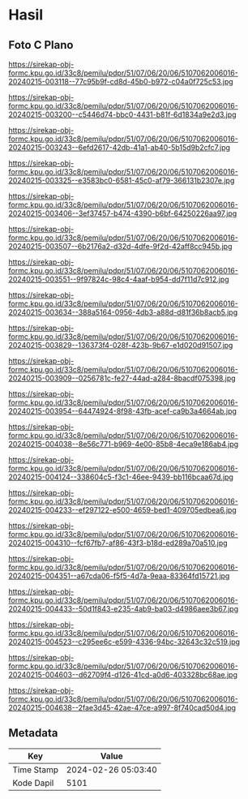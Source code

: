 # Hasil

## Foto C Plano

https://sirekap-obj-formc.kpu.go.id/33c8/pemilu/pdpr/51/07/06/20/06/5107062006016-20240215-003118--77c95b9f-cd8d-45b0-b972-c04a0f725c53.jpg

https://sirekap-obj-formc.kpu.go.id/33c8/pemilu/pdpr/51/07/06/20/06/5107062006016-20240215-003200--c5446d74-bbc0-4431-b81f-6d1834a9e2d3.jpg

https://sirekap-obj-formc.kpu.go.id/33c8/pemilu/pdpr/51/07/06/20/06/5107062006016-20240215-003243--6efd2617-42db-41a1-ab40-5b15d9b2cfc7.jpg

https://sirekap-obj-formc.kpu.go.id/33c8/pemilu/pdpr/51/07/06/20/06/5107062006016-20240215-003325--e3583bc0-6581-45c0-af79-366131b2307e.jpg

https://sirekap-obj-formc.kpu.go.id/33c8/pemilu/pdpr/51/07/06/20/06/5107062006016-20240215-003406--3ef37457-b474-4390-b6bf-64250226aa97.jpg

https://sirekap-obj-formc.kpu.go.id/33c8/pemilu/pdpr/51/07/06/20/06/5107062006016-20240215-003507--6b2176a2-d32d-4dfe-9f2d-42aff8cc945b.jpg

https://sirekap-obj-formc.kpu.go.id/33c8/pemilu/pdpr/51/07/06/20/06/5107062006016-20240215-003551--9f97824c-98c4-4aaf-b954-dd7f11d7c912.jpg

https://sirekap-obj-formc.kpu.go.id/33c8/pemilu/pdpr/51/07/06/20/06/5107062006016-20240215-003634--388a5164-0956-4db3-a88d-d81f36b8acb5.jpg

https://sirekap-obj-formc.kpu.go.id/33c8/pemilu/pdpr/51/07/06/20/06/5107062006016-20240215-003829--136373f4-028f-423b-9b67-e1d020d91507.jpg

https://sirekap-obj-formc.kpu.go.id/33c8/pemilu/pdpr/51/07/06/20/06/5107062006016-20240215-003909--0256781c-fe27-44ad-a284-8bacdf075398.jpg

https://sirekap-obj-formc.kpu.go.id/33c8/pemilu/pdpr/51/07/06/20/06/5107062006016-20240215-003954--64474924-8f98-43fb-acef-ca9b3a4664ab.jpg

https://sirekap-obj-formc.kpu.go.id/33c8/pemilu/pdpr/51/07/06/20/06/5107062006016-20240215-004038--8e56c771-b969-4e00-85b8-4eca9e186ab4.jpg

https://sirekap-obj-formc.kpu.go.id/33c8/pemilu/pdpr/51/07/06/20/06/5107062006016-20240215-004124--338604c5-f3c1-46ee-9439-bb116bcaa67d.jpg

https://sirekap-obj-formc.kpu.go.id/33c8/pemilu/pdpr/51/07/06/20/06/5107062006016-20240215-004233--ef297122-e500-4659-bed1-409705edbea6.jpg

https://sirekap-obj-formc.kpu.go.id/33c8/pemilu/pdpr/51/07/06/20/06/5107062006016-20240215-004310--fcf67fb7-af86-43f3-b18d-ed289a70a510.jpg

https://sirekap-obj-formc.kpu.go.id/33c8/pemilu/pdpr/51/07/06/20/06/5107062006016-20240215-004351--a67cda06-f5f5-4d7a-9eaa-83364fd15721.jpg

https://sirekap-obj-formc.kpu.go.id/33c8/pemilu/pdpr/51/07/06/20/06/5107062006016-20240215-004433--50d1f843-e235-4ab9-ba03-d4986aee3b67.jpg

https://sirekap-obj-formc.kpu.go.id/33c8/pemilu/pdpr/51/07/06/20/06/5107062006016-20240215-004523--c295ee6c-e599-4336-94bc-32643c32c519.jpg

https://sirekap-obj-formc.kpu.go.id/33c8/pemilu/pdpr/51/07/06/20/06/5107062006016-20240215-004603--d62709f4-d126-41cd-a0d6-403328bc68ae.jpg

https://sirekap-obj-formc.kpu.go.id/33c8/pemilu/pdpr/51/07/06/20/06/5107062006016-20240215-004638--2fae3d45-42ae-47ce-a997-8f740cad50d4.jpg


## Metadata

| Key        | Value               |
| ---------- | ------------------- |
| Time Stamp | 2024-02-26 05:03:40 |
| Kode Dapil | 5101                |



